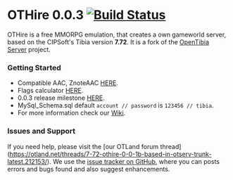 # OTHire 0.0.3 [![Build Status](https://travis-ci.org/TwistedScorpio/OTHire.svg?branch=master)](https://travis-ci.org/TwistedScorpio/OTHire)

OTHire is a free MMORPG emulation, that creates a own gameworld server,
based on the CIPSoft's Tibia version **7.72**.
It is a fork of the [OpenTibia Server](https://github.com/opentibia/server) project.

### Getting Started 

* Compatible AAC, ZnoteAAC [HERE](https://github.com/peonso/ZnoteOTHire).
* Flags calculator [HERE](https://diegorodriguesvieira.github.io/flags-calculator/).
* 0.0.3 release milestone [HERE](https://github.com/TwistedScorpio/OTHire/milestone/1).
* MySql_Schema.sql default `account // password` is `123456 // tibia`.
* For more information check our [Wiki](https://github.com/TwistedScorpio/OTHire/wiki).

### Issues and Support

If you need help, please visit the [our OTLand forum thread]
(https://otland.net/threads/7-72-othire-0-0-1b-based-in-otserv-trunk-latest.212153/).
We use the [issue tracker on GitHub](https://github.com/TwistedScorpio/OTHire/issues),
where you can posts errors and bugs found and also suggest enhancements.